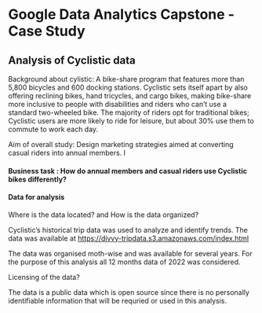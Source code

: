# Google Data Analytics Capstone - Case Study
 
## Analysis of Cyclistic data

Background about cylistic:
A bike-share program that features more than 5,800 bicycles and 600 docking stations. Cyclistic sets itself
apart by also offering reclining bikes, hand tricycles, and cargo bikes, making bike-share more inclusive to people with disabilities and riders who can’t use a standard two-wheeled bike. The majority of riders opt for traditional bikes; Cyclistic users are more likely to ride for leisure, but about 30% use them to commute to work each day.

Aim of overall study: Design marketing strategies aimed at converting casual riders into annual members. I

#### Business task : How do annual members and casual riders use Cyclistic bikes differently?

#### Data for analysis

Where is the data located? and How is the data organized?

Cyclistic’s historical trip data was used to analyze and identify trends. The data was available at https://divvy-tripdata.s3.amazonaws.com/index.html 

The data was organised moth-wise and was available for several years. For the purpose of this analysis all 12 months data of 2022 was considered. 

Licensing of the data?

The data is a public data which is open source since there is no personally identifiable information that will be requried or used in this analysis.

